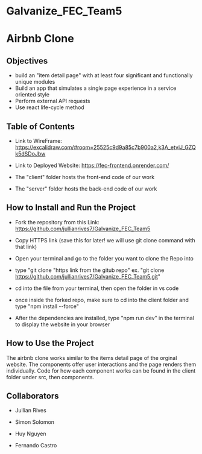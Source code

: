 # Galvanize_FEC_Team5

# Airbnb Clone

## Objectives

- build an "item detail page" with at least four significant and functionally unique modules
- Build an app that simulates a single page experience in a service oriented style
- Perform external API requests
- Use react life-cycle method

## Table of Contents

- Link to WireFrame: https://excalidraw.com/#room=25525c9d9a85c7b900a2,k3A_etviJ_GZQk5dSDoJbw

- Link to Deployed Website: https://fec-frontend.onrender.com/

- The "client" folder hosts the front-end code of our work

- The "server" folder hosts the back-end code of our work

## How to Install and Run the Project

- Fork the repository from this Link: https://github.com/jullianrives7/Galvanize_FEC_Team5

- Copy HTTPS link (save this for later! we will use git clone command with that link)

- Open your terminal and go to the folder you want to clone the Repo into

- type "git clone "https link from the gitub repo"
  ex. "git clone https://github.com/jullianrives7/Galvanize_FEC_Team5.git"

- cd into the file from your terminal, then open the folder in vs code

- once inside the forked repo, make sure to cd into the client folder and type "npm install --force"

- After the dependencies are installed, type "npm run dev" in the terminal to display the website in your browser

## How to Use the Project

The airbnb clone works similar to the items detail page of the orginal website. The components offer user interactions and the page renders them individually. Code for how each component works can be found in the client folder under src, then components.

## Collaborators

- Jullian Rives

- Simon Solomon

- Huy Nguyen

- Fernando Castro
